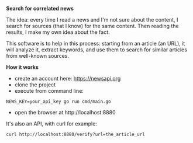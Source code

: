 **Search for correlated news**

The idea: every time I read a news and I'm not sure about the content, I search for sources (that I know) for the same content.
Then reading the results, I make my own idea about the fact.

This software is to help in this process: starting from an article (an URL), it will analyze it, extract keywords, and use them 
to search for similar articles from well-known sources.

**How it works**

- create an account here: https://newsapi.org
- clone the project
- execute from command line:

`NEWS_KEY=your_api_key go run cmd/main.go`

- open the browser at http://localhost:8880

It's also an API, with curl for example:

`curl http://localhost:8880/verify?url=the_article_url`

